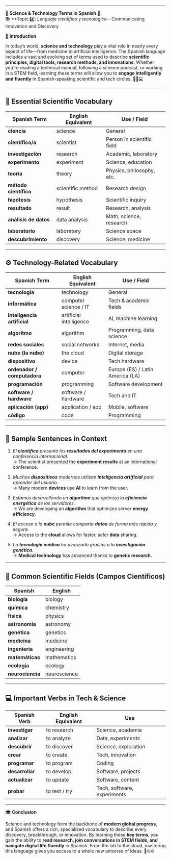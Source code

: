 
---
🌟 **Science & Technology Terms in Spanish** 🌟  
📚 **Topic 4️⃣: _Lenguaje científico y tecnológico_ – Communicating Innovation and Discovery

📘 **Introduction**

In today’s world, **science and technology** play a vital role in nearly every aspect of life—from medicine to artificial intelligence. The Spanish language includes a vast and evolving set of terms used to describe **scientific principles, digital tools, research methods, and innovations**. Whether you're reading a technical manual, following a science podcast, or working in a STEM field, learning these terms will allow you to **engage intelligently and fluently** in Spanish-speaking scientific and tech circles. 🧪🔬💻

---

## 🔬 **Essential Scientific Vocabulary**

|Spanish Term|English Equivalent|Use / Field|
|---|---|---|
|**ciencia**|science|General|
|**científico/a**|scientist|Person in scientific field|
|**investigación**|research|Academic, laboratory|
|**experimento**|experiment|Science, education|
|**teoría**|theory|Physics, philosophy, etc.|
|**método científico**|scientific method|Research design|
|**hipótesis**|hypothesis|Scientific inquiry|
|**resultado**|result|Research, analysis|
|**análisis de datos**|data analysis|Math, science, research|
|**laboratorio**|laboratory|Science space|
|**descubrimiento**|discovery|Science, medicine|

---

## ⚙️ **Technology-Related Vocabulary**

|Spanish Term|English Equivalent|Use / Field|
|---|---|---|
|**tecnología**|technology|General|
|**informática**|computer science / IT|Tech & academic fields|
|**inteligencia artificial**|artificial intelligence|AI, machine learning|
|**algoritmo**|algorithm|Programming, data science|
|**redes sociales**|social networks|Internet, media|
|**nube (la nube)**|the cloud|Digital storage|
|**dispositivo**|device|Tech hardware|
|**ordenador / computadora**|computer|Europe (ES) / Latin America (LA)|
|**programación**|programming|Software development|
|**software / hardware**|software / hardware|Tech and IT|
|**aplicación (app)**|application / app|Mobile, software|
|**código**|code|Programming|

---

## 🧪 **Sample Sentences in Context**

1. _El **científico** presentó los **resultados del experimento** en una conferencia internacional._  
    → The scientist presented the **experiment results** at an international conference.
    
2. _Muchos **dispositivos** modernos utilizan **inteligencia artificial** para aprender del usuario._  
    → Many modern **devices** use **AI** to learn from the user.
    
3. _Estamos desarrollando un **algoritmo** que optimiza la **eficiencia energética** de los servidores._  
    → We are developing an **algorithm** that optimizes server **energy efficiency**.
    
4. _El acceso a la **nube** permite compartir **datos** de forma más rápida y segura._  
    → Access to the **cloud** allows for faster, safer **data** sharing.
    
5. _La **tecnología médica** ha avanzado gracias a la **investigación genética**._  
    → **Medical technology** has advanced thanks to **genetic research**.
    

---

## 🧠 **Common Scientific Fields (Campos Científicos)**

|Spanish|English|
|---|---|
|**biología**|biology|
|**química**|chemistry|
|**física**|physics|
|**astronomía**|astronomy|
|**genética**|genetics|
|**medicina**|medicine|
|**ingeniería**|engineering|
|**matemáticas**|mathematics|
|**ecología**|ecology|
|**neurociencia**|neuroscience|

---

## 💻 **Important Verbs in Tech & Science**

|Spanish Verb|English Equivalent|Use|
|---|---|---|
|**investigar**|to research|Science, academia|
|**analizar**|to analyze|Data, experiments|
|**descubrir**|to discover|Science, exploration|
|**crear**|to create|Tech, innovation|
|**programar**|to program|Coding|
|**desarrollar**|to develop|Software, projects|
|**actualizar**|to update|Software, content|
|**probar**|to test / try|Tech, software, experiments|

---

🎓 **Conclusion**

Science and technology form the backbone of **modern global progress**, and Spanish offers a rich, specialized vocabulary to describe every discovery, breakthrough, or innovation. By learning these **key terms**, you gain the ability to **read research, join conversations in STEM fields, and navigate digital life fluently** in Spanish. From the lab to the cloud, mastering this language gives you access to a whole new universe of ideas. 🧬⚙️🌐